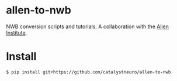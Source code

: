 # allen-to-nwb

NWB conversion scripts and tutorials. A collaboration with the [Allen Institute](https://alleninstitute.org/).

# Install
```
$ pip install git+https://github.com/catalystneuro/allen-to-nwb
```
